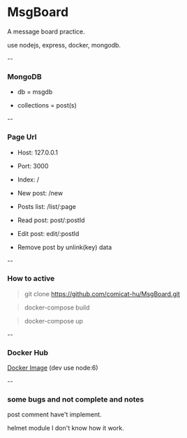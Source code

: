 # MsgBoard

A message board practice.

use nodejs, express, docker, mongodb.	

--


### MongoDB

- db = msgdb

- collections = post(s)

--

### Page Url


- Host: 127.0.0.1

- Port: 3000


- Index: /

- New post: /new

- Posts list: /list/:page

- Read post: post/:postId

- Edit post: edit/:postId

- Remove post by unlink(key) data


--

### How to active

> git clone https://github.com/comicat-hu/MsgBoard.git

> docker-compose build

> docker-compose up


--

### Docker Hub

[Docker Image](https://hub.docker.com/r/comi/msgboard/)  (dev use node:6)


--

### some bugs and not complete and notes

post comment have't implement.

helmet module I don't know how it work.




